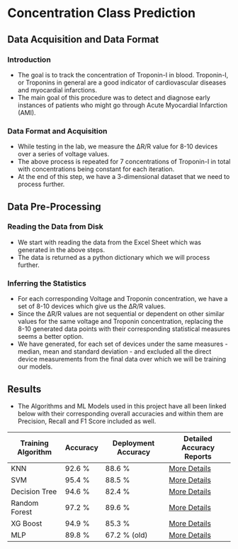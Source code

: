 # Concentration Class Prediction

## Data Acquisition and Data Format

### Introduction

- The goal is to track the concentration of Troponin-I in blood. Troponin-I, or Troponins in general are a good indicator of cardiovascular diseases and myocardial infarctions.
- The main goal of this procedure was to detect and diagnose early instances of patients who might go through Acute Myocardial Infarction (AMI).

### Data Format and Acquisition

- While testing in the lab, we measure the ΔR/R value for 8-10 devices over a series of voltage values.
- The above process is repeated for 7 concentrations of Troponin-I in total with concentrations being constant for each iteration.
- At the end of this step, we have a 3-dimensional dataset that we need to process further.

## Data Pre-Processing

### Reading the Data from Disk

- We start with reading the data from the Excel Sheet which was generated in the above steps.
- The data is returned as a python dictionary which we will process further.

### Inferring the Statistics

- For each corresponding Voltage and Troponin concentration, we have a set of 8-10 devices which give us the ΔR/R values.
- Since the ΔR/R values are not sequential or dependent on other similar values for the same voltage and Troponin concentration, replacing the 8-10 generated data points with their corresponding statistical measures seems a better option.
- We have generated, for each set of devices under the same measures - median, mean and standard deviation - and excluded all the direct device measurements from the final data over which we will be training our models.

## Results

- The Algorithms and ML Models used in this project have all been linked below with their corresponding overall accuracies and within them are Precision, Recall and F1 Score included as well.

| Training Algorithm | Accuracy | Deployment Accuracy | Detailed Accuracy Reports                           |
| ------------------ | -------- | ------------------- | --------------------------------------------------- |
| KNN                | 92.6 %   | 88.6 %              | [More Details](./outputs/KNN/report.md)             |
| SVM                | 95.4 %   | 88.5 %              | [More Details](./outputs/SVM/report.md)             |
| Decision Tree      | 94.6 %   | 82.4 %              | [More Details](./outputs/Decision%20Tree/report.md) |
| Random Forest      | 97.2 %   | 89.6 %              | [More Details](./outputs/Random%20Forest/report.md) |
| XG Boost           | 94.9 %   | 85.3 %              | [More Details](./outputs/XG%20Boost/report.md)      |
| MLP                | 89.8 %   | 67.2 % (old)        | [More Details](./outputs/MLP/report.md)             |
